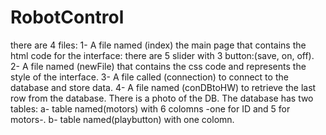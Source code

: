 # RobotControl
there are 4 files:
1- A file named (index) the main page that contains the html code for the interface: there are 5 slider with 3 button:(save, on, off).
2- A file named (newFile) that contains the css code and represents the style of the interface.
3- A file called (connection) to connect to the database and store data.
4- A file named (conDBtoHW) to retrieve the last row from the database.
There is a photo of the DB.
The database has two tables:
a- table named(motors) with 6 colomns -one for ID and 5 for motors-.
b- table named(playbutton) with one colomn.

